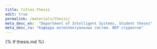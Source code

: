 ```yaml
---
title: titles.thesis
edit: true
permalink: /materials/thesis/
meta_desc_en:  "Department of Intelligent Systems, Student theses"
meta_desc_ru: "Кафедра интеллектуальных систем. ВКР студентов"
---
```


{% tf thesis.md %}
